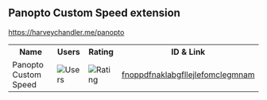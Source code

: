## Panopto Custom Speed extension

https://harveychandler.me/panopto

<table>
  <tr style="text-weight: bold">
    <th>Name</th>
    <th>Users</th>
    <th>Rating</th>
    <th>ID & Link</th>
  </tr>
  <tr>
    <td>Panopto Custom Speed</td>
    <td><img src="https://img.shields.io/chrome-web-store/users/fnoppdfnaklabgfllejlefomclegmnam?label=%20" alt="Users"></td>
    <td><img src="https://img.shields.io/chrome-web-store/stars/fnoppdfnaklabgfllejlefomclegmnam?label=%20" alt="Rating"></td>
    <td><a href="https://chromewebstore.google.com/detail/panopto-custom-speed/fnoppdfnaklabgfllejlefomclegmnam">fnoppdfnaklabgfllejlefomclegmnam</a></td>
  </tr>
</table>
